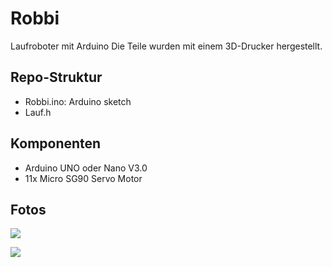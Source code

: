 Robbi
======

Laufroboter mit Arduino
Die Teile wurden mit einem 3D-Drucker hergestellt.

Repo-Struktur
--------------
* Robbi.ino: Arduino sketch
* Lauf.h

Komponenten
----------
* Arduino UNO oder Nano V3.0
* 11x Micro SG90 Servo Motor 

Fotos
-----
![](https://www.dropbox.com/s/rvulwijgetuqg15/Robot1.jpg?raw=1)

![](https://www.dropbox.com/s/s93elnujm0axgtr/Fusse.jpg?raw=1)


